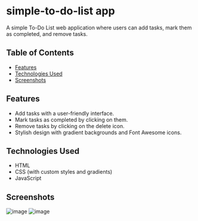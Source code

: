 # simple-to-do-list app

A simple To-Do List web application where users can add tasks, mark them as completed, and remove tasks.

## Table of Contents
- [Features](#features)
- [Technologies Used](#technologies-used)
- [Screenshots](#screenshots)
  
## Features
- Add tasks with a user-friendly interface.
- Mark tasks as completed by clicking on them.
- Remove tasks by clicking on the delete icon.
- Stylish design with gradient backgrounds and Font Awesome icons.

## Technologies Used
- HTML
- CSS (with custom styles and gradients)
- JavaScript

## Screenshots
![image](https://github.com/Harikrishnaveni-S/simple-to-do-list/assets/91268775/fa04f736-e926-48e3-9ec9-1837d0413fc2)
![image](https://github.com/Harikrishnaveni-S/simple-to-do-list/assets/91268775/e00b1029-2c0f-4d5b-90bc-8ed508665693)



